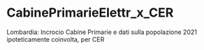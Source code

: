 # CabinePrimarieElettr_x_CER
Lombardia: Incrocio Cabine Primarie e dati sulla popolazione 2021 ipoteticamente coinvolta, per CER 
